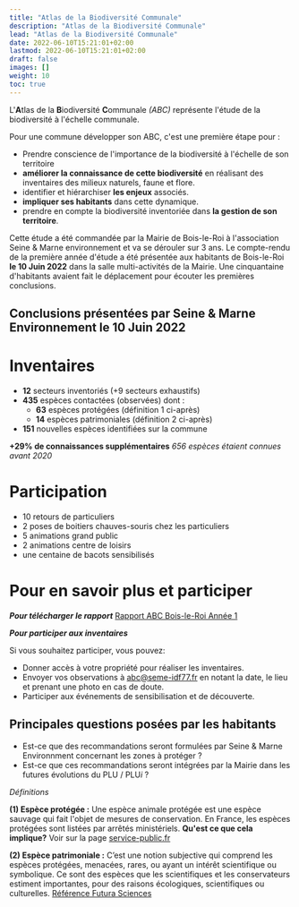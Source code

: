 ```yaml
---
title: "Atlas de la Biodiversité Communale"
description: "Atlas de la Biodiversité Communale"
lead: "Atlas de la Biodiversité Communale"
date: 2022-06-10T15:21:01+02:00
lastmod: 2022-06-10T15:21:01+02:00
draft: false
images: []
weight: 10
toc: true
---
```


L'**A**tlas de la **B**iodiversité **C**ommunale *(ABC)* représente l'étude de la biodiversité à l'échelle communale.

Pour une commune développer son ABC, c'est une première étape pour :
- Prendre conscience de l'importance de la biodiversité à l'échelle de son territoire
- **améliorer la connaissance de cette biodiversité** en réalisant des inventaires des milieux naturels, faune et flore.
- identifier et hiérarchiser **les enjeux** associés.
- **impliquer ses habitants** dans cette dynamique.
- prendre en compte la biodiversité inventoriée dans **la gestion de son territoire**.

Cette étude a été commandée par la Mairie de Bois-le-Roi à l'association Seine & Marne environnement et va se dérouler sur 3 ans.
Le compte-rendu de la première année d'étude a été présentée aux habitants de Bois-le-Roi **le 10 Juin 2022** dans la salle multi-activités de la Mairie.
Une cinquantaine d'habitants avaient fait le déplacement pour écouter les premières conclusions.

## Conclusions présentées par Seine & Marne Environnement le 10 Juin 2022

# Inventaires

- **12** secteurs inventoriés (+9 secteurs exhaustifs)
- **435** espèces contactées (observées) dont :
    - **63** espèces protégées (définition 1 ci-après)
    - **14** espèces patrimoniales (définition 2 ci-après)
- **151** nouvelles espèces identifiées sur la commune

**+29% de connaissances supplémentaires**
*656 espèces étaient connues avant 2020*

# Participation

- 10 retours de particuliers
- 2 poses de boitiers chauves-souris chez les particuliers
- 5 animations grand public
- 2 animations centre de loisirs
- une centaine de bacots sensibilisés

# Pour en savoir plus et participer

***Pour télécharger le rapport***
[Rapport ABC Bois-le-Roi Année 1](https://lesbacots.org/content/rubriques/biodiversite/abc_blr/ABC_BLR_ANNEE1.pdf)

***Pour participer aux inventaires***

Si vous souhaitez participer, vous pouvez:
- Donner accès à votre propriété pour réaliser les inventaires.
- Envoyer vos observations à abc@seme-idf77.fr en notant la date, le lieu et prenant une photo en cas de doute.
- Participer aux événements de sensibilisation et de découverte.

## Principales questions posées par les habitants

- Est-ce que des recommandations seront formulées par Seine & Marne Environnment concernant les zones à protéger ?
- Est-ce que ces recommandations seront intégrées par la Mairie dans les futures évolutions du PLU / PLU*i* ?

*Définitions*

**(1) Espèce protégée :** Une espèce animale protégée est une espèce sauvage qui fait l'objet de mesures de conservation. En France, les espèces protégées sont listées par arrêtés ministériels. **Qu'est ce que cela implique?** Voir sur la page [service-public.fr](https://www.service-public.fr/particuliers/vosdroits/F34977#:~:text=Une%20esp%C3%A8ce%20animale%20prot%C3%A9g%C3%A9e%20est,des%20animaux%20de%20ces%20esp%C3%A8ces)

**(2) Espèce patrimoniale :** C’est une notion subjective qui comprend les espèces protégées, menacées, rares, ou ayant un intérêt scientifique ou symbolique. Ce sont des espèces que les scientifiques et les conservateurs estiment importantes, pour des raisons écologiques, scientifiques ou culturelles. [Référence Futura Sciences](https://www.futura-sciences.com/planete/definitions/developpement-durable-espece-patrimoniale-6398/)
